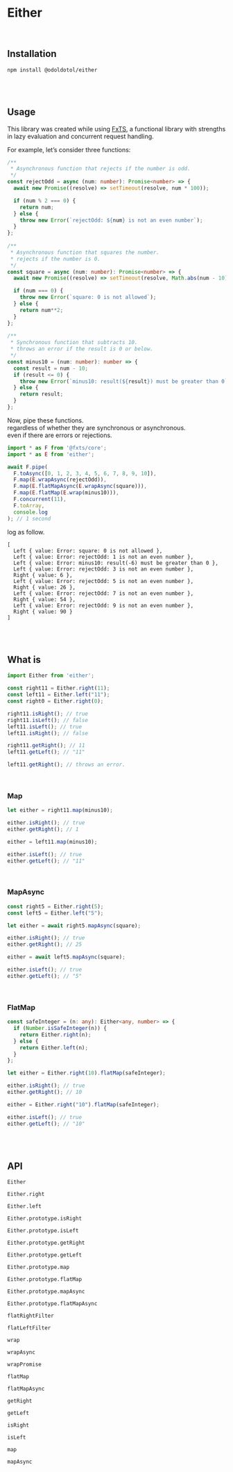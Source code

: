 # Either

<br>

## Installation

```
npm install @odoldotol/either
```

<br><br>

## Usage

This library was created while using [FxTS](https://fxts.dev/), a functional library with strengths in lazy evaluation and concurrent request handling.

For example, let’s consider three functions: 

```typescript
/**
 * Asynchronous function that rejects if the number is odd.  
 */
const rejectOdd = async (num: number): Promise<number> => {
  await new Promise((resolve) => setTimeout(resolve, num * 100));

  if (num % 2 === 0) {
    return num;
  } else {
    throw new Error(`rejectOdd: ${num} is not an even number`);
  }
};
  
/**
 * Asynchronous function that squares the number.  
 * rejects if the number is 0. 
 */
const square = async (num: number): Promise<number> => {
  await new Promise((resolve) => setTimeout(resolve, Math.abs(num - 10) * 100));

  if (num === 0) {
    throw new Error(`square: 0 is not allowed`);
  } else {
    return num**2;
  }
};
  
/**
 * Synchronous function that subtracts 10.  
 * throws an error if the result is 0 or below.
 */
const minus10 = (num: number): number => {
  const result = num - 10;
  if (result <= 0) {
    throw new Error(`minus10: result(${result}) must be greater than 0`);
  } else {
    return result;
  }
};
```

Now, pipe these functions.  
regardless of whether they are synchronous or asynchronous.  
even if there are errors or rejections.

```typescript
import * as F from '@fxts/core';
import * as E from 'either';

await F.pipe(
  F.toAsync([0, 1, 2, 3, 4, 5, 6, 7, 8, 9, 10]),
  F.map(E.wrapAsync(rejectOdd)),
  F.map(E.flatMapAsync(E.wrapAsync(square))),
  F.map(E.flatMap(E.wrap(minus10))),
  F.concurrent(11),
  F.toArray,
  console.log
); // 1 second
```

log as follow.
```
[
  Left { value: Error: square: 0 is not allowed },
  Left { value: Error: rejectOdd: 1 is not an even number },
  Left { value: Error: minus10: result(-6) must be greater than 0 },
  Left { value: Error: rejectOdd: 3 is not an even number },
  Right { value: 6 },
  Left { value: Error: rejectOdd: 5 is not an even number },
  Right { value: 26 },
  Left { value: Error: rejectOdd: 7 is not an even number },
  Right { value: 54 },
  Left { value: Error: rejectOdd: 9 is not an even number },
  Right { value: 90 }
]
```

<br><br>

## What is

```typescript
import Either from 'either';

const right11 = Either.right(11);
const left11 = Either.left("11");
const right0 = Either.right(0);

right11.isRight(); // true
right11.isLeft(); // false
left11.isLeft(); // true
left11.isRight(); // false

right11.getRight(); // 11
left11.getLeft(); // "11"

left11.getRight(); // throws an error.
```

<br>

### Map

```typescript
let either = right11.map(minus10);

either.isRight(); // true
either.getRight(); // 1

either = left11.map(minus10);

either.isLeft(); // true
either.getLeft(); // "11"
```

<br>

### MapAsync

```typescript
const right5 = Either.right(5);
const left5 = Either.left("5");

let either = await right5.mapAsync(square);

either.isRight(); // true
either.getRight(); // 25

either = await left5.mapAsync(square);

either.isLeft(); // true
either.getLeft(); // "5"
```

<br>

### FlatMap

```typescript
const safeInteger = (n: any): Either<any, number> => {
  if (Number.isSafeInteger(n)) {
    return Either.right(n);
  } else {
    return Either.left(n);
  }
};

let either = Either.right(10).flatMap(safeInteger);

either.isRight(); // true
either.getRight(); // 10

either = Either.right("10").flatMap(safeInteger);

either.isLeft(); // true
either.getLeft(); // "10"
```

<br><br>

## API

```
Either
```

```
Either.right

Either.left
```

```
Either.prototype.isRight

Either.prototype.isLeft

Either.prototype.getRight

Either.prototype.getLeft

Either.prototype.map

Either.prototype.flatMap

Either.prototype.mapAsync

Either.prototype.flatMapAsync
```

```
flatRightFilter

flatLeftFilter
```

```
wrap

wrapAsync

wrapPromise
```

```
flatMap

flatMapAsync

getRight

getLeft

isRight

isLeft

map

mapAsync
```
